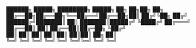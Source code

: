 
██████╗  █████╗ ████████╗ █████╗ ██╗  ██╗██╗   ██╗
██╔══██╗██╔══██╗╚══██╔══╝██╔══██╗██║ ██╔╝╚██╗ ██╔╝
██████╔╝███████║   ██║   ███████║█████╔╝  ╚████╔╝ 
██╔═══╝ ██╔══██║   ██║   ██╔══██║██╔═██╗   ╚██╔╝  
██║     ██║  ██║   ██║   ██║  ██║██║  ██╗   ██║   
╚═╝     ╚═╝  ╚═╝   ╚═╝   ╚═╝  ╚═╝╚═╝  ╚═╝   ╚═╝   
                                                  
